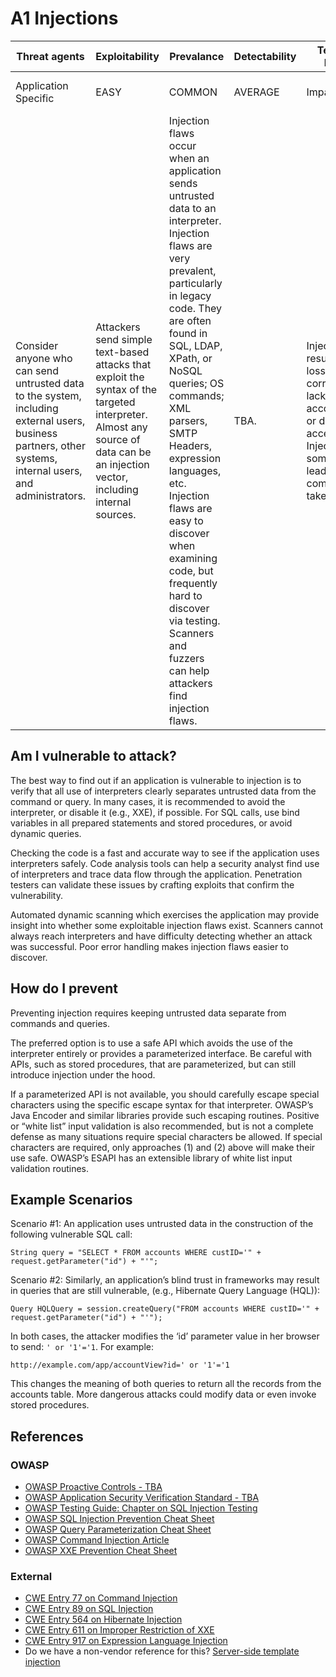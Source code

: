 # A1 Injections

| Threat agents | Exploitability | Prevalance | Detectability | Technical Impact | Business Impacts |
| --- | --- | --- | --- | --- | --- |
| Application Specific |  EASY | COMMON | AVERAGE | Impact Severe | Application Business Specific | 
| Consider anyone who can send untrusted data to the system, including external users, business partners, other systems, internal users, and administrators. | Attackers send simple text-based attacks that exploit the syntax of the targeted interpreter. Almost any source of data can be an injection vector, including internal sources. | Injection flaws occur when an application sends untrusted data to an interpreter. Injection flaws are very prevalent, particularly in legacy code.  They are often found in SQL, LDAP, XPath, or NoSQL queries; OS commands; XML parsers, SMTP Headers, expression languages, etc. Injection flaws are easy to discover when examining code, but frequently hard to discover via testing. Scanners and fuzzers can help attackers find injection flaws. | TBA. | Injection can result in data loss or corruption, lack of accountability, or denial of access. Injection can sometimes lead to complete host takeover. | Consider the business value of the affected data and the platform running the interpreter. All data could be stolen, modified, or deleted.  Could your reputation be harmed? |

## Am I vulnerable to attack?

The best way to find out if an application is vulnerable to injection is to verify that all use of interpreters clearly separates untrusted data from the command or query. In many cases, it is recommended to avoid the interpreter, or disable it (e.g., XXE), if possible. For SQL calls, use bind variables in all prepared statements and stored procedures, or avoid dynamic queries.

Checking the code is a fast and accurate way to see if the application uses interpreters safely. Code analysis tools can help a security analyst find use of interpreters and trace data flow through the application. Penetration testers can validate these issues by crafting exploits that confirm the vulnerability.

Automated dynamic scanning which exercises the application may provide insight into whether some exploitable injection flaws exist. Scanners cannot always reach interpreters and have difficulty detecting whether an attack was successful. Poor error handling makes injection flaws easier to discover.

## How do I prevent 

Preventing injection requires keeping untrusted data separate from commands and queries.

The preferred option is to use a safe API which avoids the use of the interpreter entirely or provides a parameterized interface.  Be careful with APIs, such as stored procedures, that are parameterized, but can still introduce injection under the hood.

If a parameterized API is not available, you should carefully escape special characters using the specific escape syntax for that interpreter. OWASP’s Java Encoder and similar libraries provide such escaping routines.
Positive or “white list” input validation is also recommended, but is not a complete defense as many situations require special characters be allowed. If special characters are required, only approaches (1) and (2) above will make their use safe. OWASP’s ESAPI has an extensible library of white list input validation routines. 

## Example Scenarios

Scenario #1: An application uses untrusted data in the construction of the following vulnerable SQL call:

`String query = "SELECT * FROM accounts WHERE custID='" + request.getParameter("id") + "'";`

Scenario #2: Similarly, an application’s blind trust in frameworks may result in queries that are still vulnerable, (e.g., Hibernate Query Language (HQL)):

`Query HQLQuery = session.createQuery("FROM accounts WHERE custID='" + request.getParameter("id") + "'");`

In both cases, the attacker modifies the ‘id’ parameter value in her browser to send:  `' or '1'='1`. For example: 

`http://example.com/app/accountView?id=' or '1'='1`

This changes the meaning of both queries to return all the records from the accounts table.  More dangerous attacks could modify data or even invoke stored procedures.

## References

### OWASP
* [OWASP Proactive Controls - TBA]()
* [OWASP Application Security Verification Standard - TBA]()
* [OWASP Testing Guide: Chapter on SQL Injection Testing]()
* [OWASP SQL Injection Prevention Cheat Sheet]()
* [OWASP Query Parameterization Cheat Sheet]()
* [OWASP Command Injection Article]()
* [OWASP XXE Prevention Cheat Sheet]()

### External
* [CWE Entry 77 on Command Injection]()
* [CWE Entry 89 on SQL Injection]()
* [CWE Entry 564 on Hibernate Injection]()
* [CWE Entry 611 on Improper Restriction of XXE]()
* [CWE Entry 917 on Expression Language Injection]()
* Do we have a non-vendor reference for this? [Server-side template injection](https://portswigger.net/knowledgebase/issues/details/00101080_serversidetemplateinjection)
